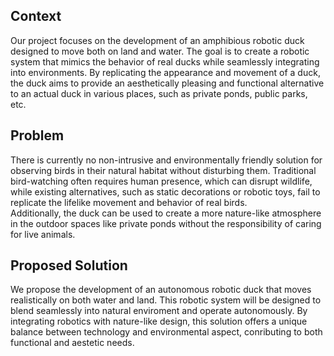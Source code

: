 
## Context
Our project focuses on the development of an amphibious robotic duck designed to move both on land and water. The goal is to create a robotic system that mimics the behavior of real ducks while seamlessly integrating into environments. By replicating the appearance and movement of a duck, the duck aims to provide an aesthetically pleasing and functional alternative to an actual duck in various places, such as private ponds, public parks, etc.

## Problem
There is currently no non-intrusive and environmentally friendly solution for observing birds in their natural habitat without disturbing them. Traditional bird-watching often requires human presence, which can disrupt wildlife, while existing alternatives, such as static decorations or robotic toys, fail to replicate the lifelike movement and behavior of real birds. <br> 
Additionally, the duck can be used to create a more nature-like atmosphere in the outdoor spaces like private ponds without the responsibility of caring for live animals.


## Proposed Solution
We propose the development of an autonomous robotic duck that moves realistically on both water and land. This robotic system will be designed to blend seamlessly into natural enviroment and operate autonomously. By integrating robotics with nature-like design, this solution offers a unique balance between technology and environmental aspect, conributing to both functional and aestetic needs.